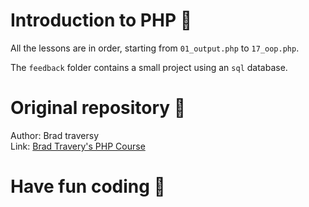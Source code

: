 # Introduction to PHP 📕

All the lessons are in order, starting from `01_output.php` to `17_oop.php`.

The `feedback` folder contains a small project using an `sql` database.

# Original repository 🔑

Author: Brad traversy
<br />
Link: [Brad Travery's PHP Course](https://github.com/bradtraversy/php-crash)

# Have fun coding 🚀
